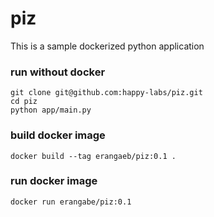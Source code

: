 # piz

This is a sample dockerized python application

### run without docker 
```
git clone git@github.com:happy-labs/piz.git
cd piz
python app/main.py
```

### build docker image

```
docker build --tag erangaeb/piz:0.1 .
```

### run docker image
```
docker run erangabe/piz:0.1
```
